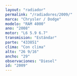 ```yaml
---
layout: "radiador"
permalink: "/radiadores/2009/"
marca: "Chrysler / Dodge"
modelo: "RAM 4000"
ano: "2008"
motor: "L6 5.9 6.7"
transmision: "Estándar"
parte: "433851"
clima: "Con clima"
alto: "26 9/16"
ancho: "29"
observaciones: "Diesel"
id: "2009"
---
```


